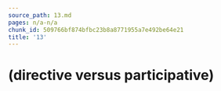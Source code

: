 ```yaml
---
source_path: 13.md
pages: n/a-n/a
chunk_id: 509766bf874bfbc23b8a8771955a7e492be64e21
title: '13'
---
```

# (directive versus participative)
